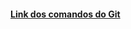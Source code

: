 <!DOCTYPE html>
<html lang="pt-br">
    <head>
    </head>
    <body>
        <a href = "https://www.treinaweb.com.br/blog/comandos-do-git-que-voce-precisa-conhecer-parte-1"> <h4> Link dos comandos do Git</h4>  </a>
    </body>
</html>
